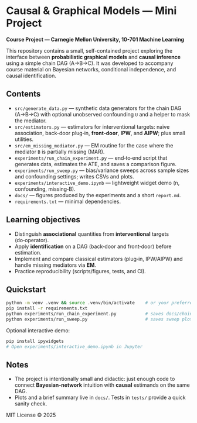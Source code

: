 # Causal & Graphical Models — Mini Project
**Course Project — Carnegie Mellon University, 10-701 Machine Learning**

This repository contains a small, self-contained project exploring the interface between **probabilistic graphical models** and **causal inference** using a simple chain DAG (A→B→C). It was developed to accompany course material on Bayesian networks, conditional independence, and causal identification.

## Contents
- `src/generate_data.py` — synthetic data generators for the chain DAG (A→B→C) with optional unobserved confounding `U` and a helper to mask the mediator.
- `src/estimators.py` — estimators for interventional targets: naïve association, back-door plug‑in, **front‑door**, **IPW**, and **AIPW**; plus small utilities.
- `src/em_missing_mediator.py` — EM routine for the case where the mediator `B` is partially missing (MAR).
- `experiments/run_chain_experiment.py` — end‑to‑end script that generates data, estimates the ATE, and saves a comparison figure.
- `experiments/run_sweep.py` — bias/variance sweeps across sample sizes and confounding settings; writes CSVs and plots.
- `experiments/interactive_demo.ipynb` — lightweight widget demo (n, confounding, missing‑B).
- `docs/` — figures produced by the experiments and a short `report.md`.
- `requirements.txt` — minimal dependencies.

## Learning objectives
- Distinguish **associational** quantities from **interventional** targets (do‑operator).
- Apply **identification** on a DAG (back‑door and front‑door) before estimation.
- Implement and compare classical estimators (plug‑in, IPW/AIPW) and handle missing mediators via **EM**.
- Practice reproducibility (scripts/figures, tests, and CI).

## Quickstart
```bash
python -m venv .venv && source .venv/bin/activate    # or your preferred env
pip install -r requirements.txt
python experiments/run_chain_experiment.py           # saves docs/chain_compare.png
python experiments/run_sweep.py                      # saves sweep plots + CSVs
```
Optional interactive demo:
```bash
pip install ipywidgets
# Open experiments/interactive_demo.ipynb in Jupyter
```

## Notes
- The project is intentionally small and didactic: just enough code to connect **Bayesian-network** intuition with **causal** estimands on the same DAG.
- Plots and a brief summary live in `docs/`. Tests in `tests/` provide a quick sanity check.

MIT License © 2025
